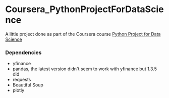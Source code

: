 # Coursera_PythonProjectForDataScience
A little project done as part of the Coursera course [Python Project for Data Science](https://www.coursera.org/learn/python-project-for-data-science)
### Dependencies
- yfinance
- pandas, the latest version didn't seem to work with yfinance but 1.3.5 did
- requests
- Beautiful Soup
- plotly
